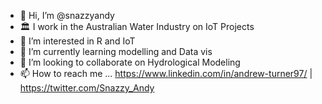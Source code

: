 - 👋 Hi, I’m @snazzyandy
- 🏛️ I work in the Australian Water Industry on IoT Projects
- 👀 I’m interested in R and IoT  
- 🌱 I’m currently learning modelling and Data vis 
- 💞️ I’m looking to collaborate on Hydrological Modeling
- 📫 How to reach me ... https://www.linkedin.com/in/andrew-turner97/ | https://twitter.com/Snazzy_Andy

<!---
snazzyandy/snazzyandy is a ✨ special ✨ repository because its `README.md` (this file) appears on your GitHub profile.
You can click the Preview link to take a look at your changes.
--->
